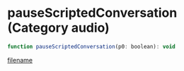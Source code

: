 # pauseScriptedConversation (Category audio)

```js
function pauseScriptedConversation(p0: boolean): void
```

[filename](pauseScriptedConversation_m.md ':include')